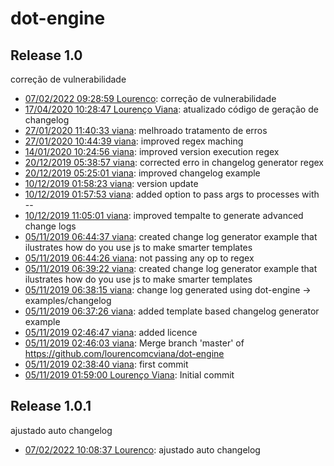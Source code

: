 # dot-engine

## Release 1.0
correção de vulnerabilidade

- [07/02/2022 09:28:59 Lourenco](git@github.com:lourencomcviana/dot-engine/commit/f738851d47d5d3343c869a993938368c5f8d57f3): correção de vulnerabilidade 
- [17/04/2020 10:28:47 Lourenço Viana](git@github.com:lourencomcviana/dot-engine/commit/ee5b19b38491f1865e86ba84f56618ba482c5680): atualizado código de geração de changelog 
- [27/01/2020 11:40:33 viana](git@github.com:lourencomcviana/dot-engine/commit/a787dbe035fb6f02360b44941ee1720d305ba54c): melhroado tratamento de erros 
- [27/01/2020 10:44:39 viana](git@github.com:lourencomcviana/dot-engine/commit/04465b09b2439ca769f2592212d9f863bc89675a): improved regex maching 
- [14/01/2020 10:24:56 viana](git@github.com:lourencomcviana/dot-engine/commit/221ec83602e8d95d09335e66738e318ee02d5b90): improved version execution regex 
- [20/12/2019 05:38:57 viana](git@github.com:lourencomcviana/dot-engine/commit/c6c19fdf45f0e47ae6bee29dd847ce4a81c2fca5): corrected erro in changelog generator regex 
- [20/12/2019 05:25:01 viana](git@github.com:lourencomcviana/dot-engine/commit/2402d20223fc4b9fdae2c413fff11eeed466b166): improved changelog example 
- [10/12/2019 01:58:23 viana](git@github.com:lourencomcviana/dot-engine/commit/c319b89f931dfe5a24ca02d5c0487bf487ef5a26): version update 
- [10/12/2019 01:57:53 viana](git@github.com:lourencomcviana/dot-engine/commit/4b2f7a8a907cd644f3e67f01e7514b68aebd2fe4): added option to pass args to processes with -- 
- [10/12/2019 11:05:01 viana](git@github.com:lourencomcviana/dot-engine/commit/fbd956053fb03639a7b5bf3a6d910be5562ccb78): improved tempalte to generate advanced change logs 
- [05/11/2019 06:44:37 viana](git@github.com:lourencomcviana/dot-engine/commit/2d731cb74fd446be30570117e14858c12a4a2c93): created change log generator example that ilustrates how do you use js to make smarter templates 
- [05/11/2019 06:44:26 viana](git@github.com:lourencomcviana/dot-engine/commit/c1cfbbc69ae8216fd68aa93d578d77d6c746c708): not passing any op to regex 
- [05/11/2019 06:39:22 viana](git@github.com:lourencomcviana/dot-engine/commit/4832e9ed8744bf3c31bd3652fd3687555fcc3ddd): created change log generator example that ilustrates how do you use js to make smarter templates 
- [05/11/2019 06:38:15 viana](git@github.com:lourencomcviana/dot-engine/commit/10779ab97e508c8049dfb3434c71f963133c9bd2): change log generated using dot-engine -> examples/changelog 
- [05/11/2019 06:37:26 viana](git@github.com:lourencomcviana/dot-engine/commit/c5353b3fffc5262d10e68ae3100627459c2b4af3): added template based changelog generator example 
- [05/11/2019 02:46:47 viana](git@github.com:lourencomcviana/dot-engine/commit/3b87848225f49fb2bfeb31e605d1dd2b3fd7b720): added licence 
- [05/11/2019 02:46:03 viana](git@github.com:lourencomcviana/dot-engine/commit/7a57a9faafe072f3334474842c4f5e0a6fde1fcc): Merge branch 'master' of https://github.com/lourencomcviana/dot-engine 
- [05/11/2019 02:38:40 viana](git@github.com:lourencomcviana/dot-engine/commit/e058059b867248822f016d6cee69ec9e31036f68): first commit 
- [05/11/2019 01:59:00 Lourenço Viana](git@github.com:lourencomcviana/dot-engine/commit/b0badd786f74dc5505f1375df2f3fb0065c339cd): Initial commit 

## Release 1.0.1
ajustado auto changelog

- [07/02/2022 10:08:37 Lourenco](git@github.com:lourencomcviana/dot-engine/commit/60dce86c0d36d4ce25975c3aa82050cf30660806): ajustado auto changelog 
